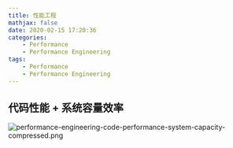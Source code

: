 ```yaml
---
title: 性能工程
mathjax: false
date: 2020-02-15 17:20:36
categories:
    - Performance
    - Performance Engineering
tags:
    - Performance
    - Performance Engineering
---
```


## 代码性能 + 系统容量效率
![performance-engineering-code-performance-system-capacity-compressed.png](https://performance-engineering-1253868755.cos.ap-guangzhou.myqcloud.com/compressed/performance-engineering-code-performance-system-capacity-compressed.png)

<!-- more -->
